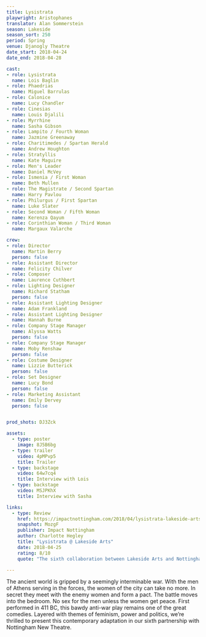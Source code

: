 ```yaml
---
title: Lysistrata
playwright: Aristophanes
translator: Alan Sommerstein
season: Lakeside
season_sort: 250
period: Spring
venue: Djanogly Theatre
date_start: 2018-04-24
date_end: 2018-04-28

cast:
- role: Lysistrata
  name: Lois Baglin
- role: Phaedrias
  name: Miguel Barrulas
- role: Calonice
  name: Lucy Chandler
- role: Cinesias
  name: Louis Djalili
- role: Myrrhine
  name: Sasha Gibson
- role: Lampito / Fourth Woman
  name: Jazmine Greenaway
- role: Charitimedes / Spartan Herald
  name: Andrew Houghton
- role: Stratyllis
  name: Kate Maguire
- role: Men's Leader
  name: Daniel McVey
- role: Ismenia / First Woman
  name: Beth Mullen
- role: The Magistrate / Second Spartan
  name: Harry Pavlou
- role: Philurgus / First Spartan
  name: Luke Slater
- role: Second Woman / Fifth Woman
  name: Kerenza Qayum
- role: Corinthian Woman / Third Woman
  name: Margaux Valarche

crew:
- role: Director
  name: Martin Berry
  person: false
- role: Assistant Director
  name: Felicity Chilver
- role: Composer
  name: Laurence Cuthbert
- role: Lighting Designer
  name: Richard Statham
  person: false
- role: Assistant Lighting Designer
  name: Adam Frankland
- role: Assistant Lighting Designer
  name: Hannah Burne
- role: Company Stage Manager
  name: Alyssa Watts
  person: false
- role: Company Stage Manager
  name: Moby Renshaw
  person: false
- role: Costume Designer
  name: Lizzie Butterick
  person: false
- role: Set Designer
  name: Lucy Bond
  person: false
- role: Marketing Assistant
  name: Emily Dervey
  person: false


prod_shots: DJ3Zck

assets:
  - type: poster
    image: 8J5B6bg
  - type: trailer
    video: 4pMPvp5
    title: Trailer
  - type: backstage
    video: 64w7cq4
    title: Interview with Lois
  - type: backstage
    video: MSJPKhX
    title: Interview with Sasha

links:
  - type: Review
    href: https://impactnottingham.com/2018/04/lysistrata-lakeside-arts/
    snapshot: MozgF
    publisher: Impact Nottingham
    author: Charlotte Hegley
    title: "Lysistrata @ Lakeside Arts"
    date: 2018-04-25
    rating: 8/10
    quote: "The sixth collaboration between Lakeside Arts and Nottingham New Theatre presents a hilarious take on Alan Sommerstein’s translation of Lysistrata. The play incorporated singing, dancing, water pistols and even plastic penises, that kept the audience laughing from start to finish."

---
```


The ancient world is gripped by a seemingly interminable war. With the men of Athens serving in the forces, the women of the city can take no more. In secret they meet with the enemy women and form a pact. The battle moves into the bedroom. No sex for the men unless the women get peace. First performed in 411 BC, this bawdy anti-war play remains one of the great comedies. Layered with themes of feminism, power and politics, we’re thrilled to present this contemporary adaptation in our sixth partnership with Nottingham New Theatre.
